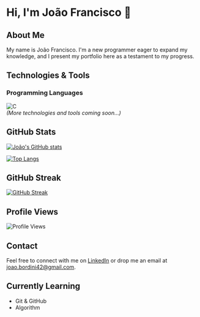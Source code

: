 # Hi, I'm João Francisco 👋

## About Me
My name is João Francisco. I'm a new programmer eager to expand my knowledge, and I present my portfolio here as a testament to my progress.

## Technologies & Tools

### Programming Languages
![C](https://img.shields.io/badge/C-BB86FC.svg?style=flat&logo=c&logoColor=000000)  
*(More technologies and tools coming soon…)*

## GitHub Stats
[![João's GitHub stats](https://github-readme-stats.vercel.app/api?username=JFScripts&show_icons=true&bg_color=000000&title_color=BB86FC&text_color=FFFFFF&icon_color=BB86FC)](https://github.com/JFScripts)

[![Top Langs](https://github-readme-stats.vercel.app/api/top-langs/?username=JFScripts&layout=compact&bg_color=000000&title_color=BB86FC&text_color=FFFFFF&icon_color=BB86FC)](https://github.com/JFScripts)

## GitHub Streak
[![GitHub Streak](https://github-readme-streak-stats.herokuapp.com/?user=JFScripts&background=000000&ring=BB86FC&fire=BB86FC&currStreakNum=BB86FC&sideNums=FFFFFF&sideLabels=FFFFFF)](https://github.com/JFScripts)

## Profile Views
![Profile Views](https://komarev.com/ghpvc/?username=JFScripts&color=BB86FC)

## Contact
Feel free to connect with me on [LinkedIn](https://www.linkedin.com/in/joao-francisco-bordini-ferreira) or drop me an email at [joao.bordini42@gmail.com](mailto:joao.bordini42@gmail.com).

## Currently Learning
- Git & GitHub
- Algorithm

